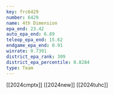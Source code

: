 ```yaml
---
key: frc6429
number: 6429
name: 4th Dimension
epa_end: 23.42
auto_epa_end: 6.89
teleop_epa_end: 15.62
endgame_epa_end: 0.91
winrate: 0.7391
district_epa_rank: 309
district_epa_percentile: 0.8284
type: Team
---
```

[[2024cmptx]]
[[2024new]]
[[2024tuhc]]
